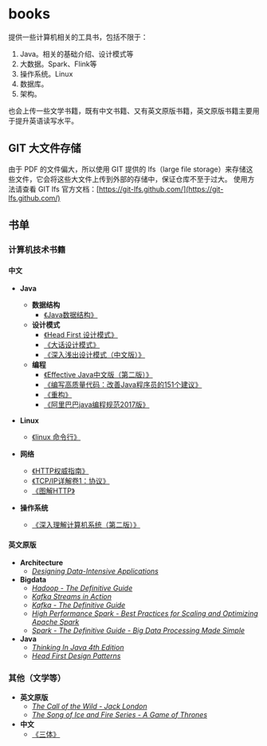 # books

提供一些计算机相关的工具书，包括不限于：

1. Java。相关的基础介绍、设计模式等
2. 大数据。Spark、Flink等
3. 操作系统。Linux
4. 数据库。
6. 架构。

也会上传一些文学书籍，既有中文书籍、又有英文原版书籍，英文原版书籍主要用于提升英语读写水平。


## GIT 大文件存储

由于 PDF 的文件偏大，所以使用 GIT 提供的 lfs（large file storage）来存储这些文件，它会将这些大文件上传到外部的存储中，保证仓库不至于过大。
使用方法请查看 GIT lfs 官方文档：[https://git-lfs.github.com/](https://git-lfs.github.com/)

## 书单

### 计算机技术书籍

#### 中文

* **Java**  

    * **数据结构**
        * [《Java数据结构》](https://github.com/RollsBean/books/blob/master/book/technology/java/data-structure/Java%E6%95%B0%E6%8D%AE%E7%BB%93%E6%9E%84.pdf)
    * **设计模式**
        * [《Head First 设计模式》](https://github.com/RollsBean/books/blob/master/book/technology/java/design-pattern/Head%20First%E8%AE%BE%E8%AE%A1%E6%A8%A1%E5%BC%8F.pdf)
        * [《大话设计模式》](https://github.com/RollsBean/books/blob/master/book/technology/java/design-pattern/%E5%A4%A7%E8%AF%9D%E8%AE%BE%E8%AE%A1%E6%A8%A1%E5%BC%8F.pdf)
        * [《深入浅出设计模式（中文版）》](https://github.com/RollsBean/books/blob/master/book/technology/java/design-pattern/%E6%B7%B1%E5%85%A5%E6%B5%85%E5%87%BA%E8%AE%BE%E8%AE%A1%E6%A8%A1%E5%BC%8F(%E4%B8%AD%E6%96%87%E7%89%88).pdf)
    * **编程**
        * [《Effective Java中文版（第二版）》](https://github.com/RollsBean/books/blob/master/book/technology/java/programming/Effective%20Java%E4%B8%AD%E6%96%87%E7%89%88%EF%BC%88%E7%AC%AC2%E7%89%88%EF%BC%89.pdf)
        * [《编写高质量代码：改善Java程序员的151个建议》](https://github.com/RollsBean/books/blob/master/book/technology/java/programming/%E7%BC%96%E5%86%99%E9%AB%98%E8%B4%A8%E9%87%8F%E4%BB%A3%E7%A0%81%EF%BC%9A%E6%94%B9%E5%96%84Java%E7%A8%8B%E5%BA%8F%E7%9A%84151%E4%B8%AA%E5%BB%BA%E8%AE%AE.pdf)
        * [《重构》](https://github.com/RollsBean/books/blob/master/book/technology/java/programming/%E9%87%8D%E6%9E%84.pdf)
        * [《阿里巴巴java编程规范2017版》](https://github.com/RollsBean/books/blob/master/book/technology/java/programming/%E9%98%BF%E9%87%8C%E5%B7%B4%E5%B7%B4java%E7%BC%96%E7%A8%8B%E8%A7%84%E8%8C%832017%E7%89%88.pdf)

* **Linux**  

    * [《linux 命令行》](https://github.com/RollsBean/books/blob/master/book/technology/linux/linux%20%E5%91%BD%E4%BB%A4%E8%A1%8C.pdf)  

* **网络**
    * [《HTTP权威指南》](https://github.com/RollsBean/books/blob/master/book/technology/network/HTTP%E6%9D%83%E5%A8%81%E6%8C%87%E5%8D%97.pdf)  
    * [《TCP/IP详解卷1：协议》](https://github.com/RollsBean/books/blob/master/book/technology/network/%E3%80%8ATCP-IP%E8%AF%A6%E8%A7%A3%E5%8D%B71%EF%BC%9A%E5%8D%8F%E8%AE%AE%E3%80%8B.pdf)  
    * [《图解HTTP》](https://github.com/RollsBean/books/blob/master/book/technology/network/%E5%9B%BE%E8%A7%A3HTTP.pdf)
* **操作系统**
    * [《深入理解计算机系统（第二版）》](https://github.com/RollsBean/books/blob/master/book/technology/os/%E6%B7%B1%E5%85%A5%E7%90%86%E8%A7%A3%E8%AE%A1%E7%AE%97%E6%9C%BA%E7%B3%BB%E7%BB%9F%EF%BC%88%E7%AC%AC%E4%BA%8C%E7%89%88%EF%BC%89.pdf)


#### 英文原版

* **Architecture**
    * [_Designing Data-Intensive Applications_](https://github.com/RollsBean/books/blob/master/book-en/technology/architecture/Designing%20Data-Intensive%20Applications_%20The%20Big%20Ideas%20Behind%20Reliable%2C%20Scalable%2C%20and%20Maintainable%20Systems%20(%20PDFDrive%20).pdf)
* **Bigdata**
    * [_Hadoop - The Definitive Guide_](https://github.com/RollsBean/books/blob/master/book-en/technology/bigdata/hadoop/Hadoop_%20The%20Definitive%20Guide%20(%20PDFDrive%20).pdf)  
    * [_Kafka Streams in Action_](https://github.com/RollsBean/books/blob/master/book-en/technology/bigdata/kafka/Kafka%20Streams%20in%20Action_%20Real-time%20apps%20and%20microservices%20with%20the%20Kafka%20Streaming%20API%20(%20PDFDrive%20).pdf)  
    * [_Kafka - The Definitive Guide_](https://github.com/RollsBean/books/blob/master/book-en/technology/bigdata/kafka/Kafka_%20The%20Definitive%20Guide_%20Real-Time%20Data%20and%20Stream%20Processing%20at%20Scale%20(%20PDFDrive%20).pdf)  
    * [_High Performance Spark - Best Practices for Scaling and Optimizing Apache Spark_](https://github.com/RollsBean/books/blob/master/book-en/technology/bigdata/spark/High%20Performance%20Spark_%20Best%20Practices%20for%20Scaling%20and%20Optimizing%20Apache%20Spark%20(%20PDFDrive%20).pdf)  
    * [_Spark - The Definitive Guide - Big Data Processing Made Simple_](https://github.com/RollsBean/books/blob/master/book-en/technology/bigdata/spark/Spark_%20The%20Definitive%20Guide_%20Big%20Data%20Processing%20Made%20Simple%20(%20PDFDrive%20).pdf)
* **Java**
    * [_Thinking In Java 4th Edition_](https://github.com/RollsBean/books/blob/master/book-en/technology/java/Thinking%20In%20Java%204th%20Edition%20(%20PDFDrive%20).pdf)  
    * [_Head First Design Patterns_](https://github.com/RollsBean/books/blob/master/book-en/technology/java/design-pattern/Head%20First%20Design%20Patterns%20(%20PDFDrive%20).pdf)

### 其他（文学等）

* **英文原版**
    * [_The Call of the Wild - Jack London_](https://github.com/RollsBean/books/blob/master/book-en/literature/The%20Call%20of%20the%20Wild%2C%20White%20Fan%20-%20Jack%20London.pdf%20(%20PDFDrive%20).pdf)  
    * [_The Song of Ice and Fire Series - A Game of Thrones_](https://github.com/RollsBean/books/blob/master/book-en/literature/The%20Song%20of%20Ice%20and%20Fire%20Series_%20A%20Game%20of%20Thrones,%20A%20Clash%20of%20Kings,%20A%20Storm%20of%20Swords,%20and%20A%20Feast%20for%20Crows.pdf)
* **中文**
    * [《三体》](https://github.com/RollsBean/books/blob/master/book/literature/%E4%B8%89%E4%BD%93.txt)